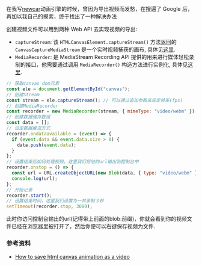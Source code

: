 在我写[newcar](https://github.com/Bug-Duck/newcar)动画引擎的时候，曾因为导出视频而发愁，在搜遍了 Google 后，再加以我自己的摸索，终于找出了一种解决办法

创建视频文件可以用到两种 Web API 去实现视频的导出:

- `captureStream`: 该 `HTMLCanvasElement.captureStream()` 方法返回的 `CanvasCaptureMediaStream` 是一个实时视频捕获的画布, 具体见[这里](https://developer.mozilla.org/zh-CN/docs/Web/API/HTMLCanvasElement/captureStream).
- `MediaRecorder`: 是 MediaStream Recording API 提供的用来进行媒体轻松录制的接口，他需要通过调用 `MediaRecorder()` 构造方法进行实例化, 具体见[这里](https://developer.mozilla.org/zh-CN/docs/Web/API/MediaRecorder).

```javascript
// 获取canvas dom元素
const ele = document.getElementById("canvas");
// 创建Stream
const stream = ele.captureStream(); // 可以通过追加参数来规定帧率(fps)
// 创建MediaRecorder
const recorder = new MediaRecorder(stream, { mimeType: "video/webm" }); // 这里可以通过codecs=xxx来规定视频编码方式
// 创建数据储存数组
const data = [];
// 设定数据推送方式
recorder.ondataavailable = (event) => {
  if (event.data && event.data.size > 0) {
    data.push(event.data);
  }
};
// 设置结束后如何处理视频，这里我们将他的url输出到控制台中
recorder.onstop = () => {
  const url = URL.createObjectURL(new Blob(data, { type: "video/webm" }));
  console.log(url);
};
// 开始记录
recorder.start();
// 设置结束时间，这里我们设置为一共录制３秒
setTimeout(recorder.stop, 3000);
```

此时你访问控制台输出的url(记得带上前面的blob:前缀)，你就会看到你的视频文件已经在浏览器里被打开了，然后你便可以右键保存视频为文件.

### 参考资料
- [How to save html canvas animation as a video](https://julien-decharentenay.medium.com/how-to-save-html-canvas-animation-as-a-video-421157c2203b)
